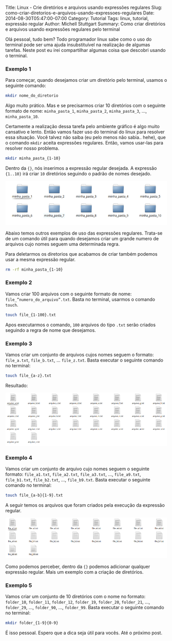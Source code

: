 Title: Linux - Crie diretórios e arquivos usando expressões regulares
Slug: como-criar-diretorios-e-arquivos-usando-expressoes-regulares
Date: 2014-08-30T05:47:00-07:00
Category: Tutorial
Tags: linux, tutorial, expressão regular
Author: Michell Stuttgart
Summary: Como criar diretórios e arquivos usando expressões regulares pelo terminal

Olá pessoal, tudo bem? Todo programador linux sabe como o uso do terminal pode ser uma ajuda insubstituível na realização de algumas tarefas. Neste post eu irei compartilhar algumas coisa que descobri usando o terminal.

### Exemplo 1

Para começar, quando desejamos criar um diretório pelo terminal, usamos o seguinte comando:

```bash
mkdir nome_do_diretorio
```

Algo muito prático. Mas e se precisarmos criar 10 diretórios com o seguinte formato de nome: `minha_pasta_1`, `minha_pasta_2`, `minha_pasta_3`, ..., `minha_pasta_10`.

Certamente a realização dessa tarefa pelo ambiente gráfico é algo muito cansativo e lento. Então vamos fazer uso do terminal do linux para resolver essa situação.
Você talvez não saiba (eu pelo menos não sabia.. hehe), que o comando `mkdir` aceita expressões regulares. Então, vamos usar-las para resolver nosso problema.

```bash
mkdir minha_pasta_{1-10}
```

Dentro da `{}`, nós inserimos a expressão regular desejada. A expressão `{1..10}` irá criar `10` diretórios seguindo o padrão de nomes desejado.

![](images/mstuttgart/snapshot_11.png)

Abaixo temos outros exemplos de uso das expressões regulares.
Trata-se de um comando útil para quando desejamos criar um grande numero de arquivos cujo nomes seguem uma determinada regra.

Para deletarmos os diretorios que acabamos de criar também podemos usar a mesma expressão regular.

```bash
rm -rf minha_pasta_{1-10}
```
### Exemplo 2

Vamos criar 100 arquivos com o seguinte formato de nome: `file_”numero_do_arquivo”.txt`. Basta no terminal, usarmos o comando `touch`.
```bash
touch file_{1-100}.txt
```
Apos executarmos o comando, `100` arquivos do tipo `.txt` serão criados seguindo a regra de nome que desejamos.

### Exemplo 3

Vamos criar um conjunto de arquivos cujos nomes seguem o formato: `file_a.txt`, `file_b.txt`, … `file_z.txt`. Basta executar o seguinte comando no terminal:

```bash
touch file_{a-z}.txt
```
Resultado:

![](images/mstuttgart/snapshot_12.png)

### Exemplo 4

Vamos criar um conjunto de arquivo cujo nomes seguem o seguinte formato: `file_a1.txt`, `file_a2.txt`, `file_a3.txt`, …, `file_a9.txt`, `file_b1.txt`, `file_b2.txt`, …, `file_b9.txt`. Basta executar o seguinte comando no terminal:

```bash
touch file_{a-b}{1-9}.txt
```
A seguir temos os arquivos que foram criados pela execução da expressão regular.

![](images/mstuttgart/snapshot_13.png)

Como podemos perceber, dentro da `{}` podemos adicionar qualquer expressão regular.
Mais um exemplo com a criação de diretórios.

### Exemplo 5

Vamos criar um conjunto de 10 diretórios com o nome no formato: `folder_10`, `folder_11`, `folder_12`, `folder_19`, `folder_20`, `folder_21`, ..., `folder_29`, ..., `folder_90`, ..., `folder_99`. Basta executar o seguinte comando no terminal:

```bash
mkdir folder_{1-9}{0-9}
```

É isso pessoal. Espero que a dica seja útil para vocês. Até o próximo post.
